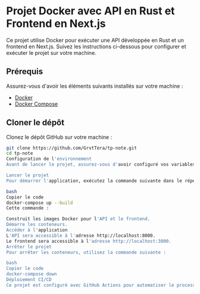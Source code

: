 # Projet Docker avec API en Rust et Frontend en Next.js

Ce projet utilise Docker pour exécuter une API développée en Rust et un frontend en Next.js. Suivez les instructions ci-dessous pour configurer et exécuter le projet sur votre machine.

## Prérequis

Assurez-vous d'avoir les éléments suivants installés sur votre machine :

- [Docker](https://docs.docker.com/get-docker/)
- [Docker Compose](https://docs.docker.com/compose/install/)

## Cloner le dépôt

Clonez le dépôt GitHub sur votre machine :

```bash
git clone https://github.com/GrvtTera/tp-note.git
cd tp-note
Configuration de l'environnement
Avant de lancer le projet, assurez-vous d'avoir configuré vos variables d'environnement si nécessaire (voir .env ou autres fichiers de configuration).

Lancer le projet
Pour démarrer l'application, exécutez la commande suivante dans le répertoire du projet :

bash
Copier le code
docker-compose up --build
Cette commande :

Construit les images Docker pour l'API et le frontend.
Démarre les conteneurs.
Accéder à l'application
L'API sera accessible à l'adresse http://localhost:8000.
Le frontend sera accessible à l'adresse http://localhost:3000.
Arrêter le projet
Pour arrêter les conteneurs, utilisez la commande suivante :

bash
Copier le code
docker-compose down
Déploiement CI/CD
Ce projet est configuré avec GitHub Actions pour automatiser le processus de construction et de déploiement. Chaque fois que vous poussez des modifications sur la branche main, une nouvelle image Docker est construite et poussée vers Docker Hub.

